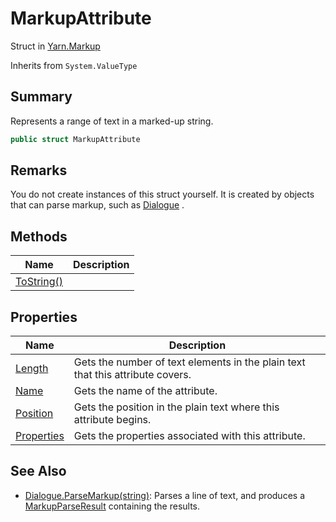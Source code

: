 # MarkupAttribute

Struct in [Yarn.Markup](../)

Inherits from `System.ValueType`

## Summary

Represents a range of text in a marked-up string.

```csharp
public struct MarkupAttribute
```

## Remarks

You do not create instances of this struct yourself. It is created by objects that can parse markup, such as [Dialogue](../../yarn/yarn.dialogue/) .

## Methods

| Name                                                  | Description |
| ----------------------------------------------------- | ----------- |
| [ToString()](yarn.markup.markupattribute.tostring.md) |             |

## Properties

| Name                                                    | Description                                                                    |
| ------------------------------------------------------- | ------------------------------------------------------------------------------ |
| [Length](yarn.markup.markupattribute.length.md)         | Gets the number of text elements in the plain text that this attribute covers. |
| [Name](yarn.markup.markupattribute.name.md)             | Gets the name of the attribute.                                                |
| [Position](yarn.markup.markupattribute.position.md)     | Gets the position in the plain text where this attribute begins.               |
| [Properties](yarn.markup.markupattribute.properties.md) | Gets the properties associated with this attribute.                            |

## See Also

* [Dialogue.ParseMarkup(string)](../../yarn/yarn.dialogue/yarn.dialogue.parsemarkup.md): Parses a line of text, and produces a [MarkupParseResult](../yarn.markup.markupparseresult/) containing the results.
